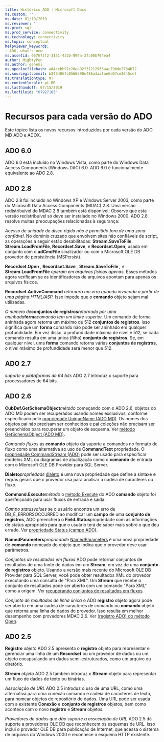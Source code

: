 ```yaml
---
title: Histórico ADO | Microsoft Docs
ms.custom: ''
ms.date: 01/19/2019
ms.reviewer: ''
ms.prod: sql
ms.prod_service: connectivity
ms.technology: connectivity
ms.topic: conceptual
helpviewer_keywords:
- ADO, what's new
ms.assetid: 667673f2-3151-432b-894a-3fc60b704ea4
author: MightyPen
ms.author: genemi
ms.openlocfilehash: a84ccbb97c26ea92f31212933aac79bde2784b72
ms.sourcegitcommit: b2464064c0566590e486a3aafae6d67ce2645cef
ms.translationtype: MT
ms.contentlocale: pt-BR
ms.lasthandoff: 07/15/2019
ms.locfileid: "67927163"
---
```

# <a name="ado-features-for-each-release"></a>Recursos para cada versão do ADO

Este tópico lista os novos recursos introduzidos por cada versão do ADO MD ADO e ADOX.

## <a name="ado-60"></a>ADO 6.0

 ADO 6.0 está incluído no Windows Vista, como parte do Windows Data Access Components (Windows DAC) 6.0. ADO 6.0 é funcionalmente equivalente ao ADO 2.8.

## <a name="ado-28"></a>ADO 2.8

 ADO 2.8 foi incluído no Windows XP e Windows Server 2003, como parte do Microsoft Data Access Components (MDAC) 2.8. Uma versão redistribuível do MDAC 2.8 também está disponível; Observe que esta versão redistribuível só deve ser instalado no Windows 2000. ADO 2.8 resolve muitas preocupações relacionadas à segurança:

 *Acesso de unidade de disco rígido não é permitido fora de uma zona confiável.*
No domínio cruzado que envolvem sites não confiáveis de script, as operações a seguir estão desabilitadas: **Stream.SaveToFile**, **Stream.LoadFromFile**, **Recordset.Save**, e **Recordset.Open**, usado em conjunto com o **adCmdFile**  sinalizador ou com o Microsoft OLE DB provedor de persistência (MSPersist).

 **Recordset.Open** _,_ **Recordset.Save** _,_ **Stream.SaveToFile** _, e_ **Stream.LoadFromFile** _operam em arquivos físicos apenas._
Esses métodos agora verificam se os identificadores de arquivos apontam para apenas os arquivos físicos.

 **Recordset.ActiveCommand** _retornará um erro quando invocada a partir de uma página HTML/ASP._
Isso impede que o **comando** objeto sejam mal utilizadas.

 _O número de_**conjuntos de registros**_retornado por uma aninhada_**forma**_comando tem um limite superior._
Um comando de forma aninhada agora retorna um máximo de 512 **conjuntos de registros**. Isso significa que um **forma** comando não pode ser aninhado em qualquer profundidade. Em vez disso, a profundidade máxima de nível é 512, se cada comando resulta em uma única (filho) **conjunto de registros**. Se, em qualquer nível, uma **forma** comando retorna várias **conjuntos de registros**, o nível máximo de profundidade será menor que 512.

## <a name="ado-27"></a>ADO 2.7

 *suporte a plataformas de 64 bits* ADO 2.7 introduz o suporte para processadores de 64 bits.

## <a name="ado-26"></a>ADO 2.6

 **CubDef.GetSchemaObject**_método_ começando com o ADO 2.6, objetos do ADO MD podem ser recuperados usando nomes exclusivos, conforme especificado pelo [propriedade UniqueName (ADO MD)](../../ado/reference/ado-md-api/uniquename-property-ado-md.md). Os nomes dos objetos pai não precisam ser conhecidos e pai coleções não precisam ser preenchidos para recuperar um objeto de esquema. Ver [método GetSchemaObject (ADO MD)](../../ado/reference/ado-md-api/getschemaobject-method-ado-md.md).

 *Comando fluxos* as **comando** objeto dá suporte a comandos no formato de fluxo como uma alternativa ao uso de **CommandText** propriedade. O [propriedade CommandStream (ADO)](../../ado/reference/ado-api/commandstream-property-ado.md) pode ser usado para especificar modelos XML ou diagramas de atualização como o **comando** de entrada com o Microsoft OLE DB Provider para SQL Server.

 **Dialeto**_propriedade_ [dialeto](../../ado/reference/ado-api/dialect-property.md) é uma nova propriedade que define a sintaxe e regras gerais que o provedor usa para analisar a cadeia de caracteres ou fluxo.

 **Command.Execute**_método_ o [método Execute](../../ado/reference/ado-api/execute-method-ado-command.md) do ADO **comando** objeto foi aperfeiçoado para usar fluxos de entrada e saída.

 *Campo statusvalues* se o usuário encontra um erro de DB_E_ERRORSOCCURRED ao modificar um **campo** de uma **conjunto de registros**, ADO preencherá o **Field.Status**propriedade com as informações de status apropriado para que o usuário terá de saber mais sobre o que deu errado. Ver [propriedade Status (campo ADO)](../../ado/reference/ado-api/status-property-ado-field.md).

 **NamedParameters**_propriedade_ [NamedParameters](../../ado/reference/ado-api/namedparameters-property-ado.md) é uma nova propriedade de **comando** nomeado do objeto que indica que o provedor deve usar parâmetros.

 *Conjuntos de resultados em fluxos* ADO pode retornar conjuntos de resultados de uma fonte de dados em um **Stream**, em vez de uma **conjunto de registros** objeto. Usando a versão mais recente do Microsoft OLE DB Provider para SQL Server, você pode obter resultados XML do provedor executando uma consulta de "Para XML". Um **Stream** que recebe o conjunto de resultados pode ser aberto com um comando "Para XML" como a origem. Ver [recuperando conjuntos de resultados em fluxos](../../ado/guide/data/retrieving-resultsets-into-streams.md).

 *Conjunto de resultados de linha única* o ADO **registro** objeto agora pode ser aberto em uma cadeia de caracteres de comando ou **comando** objeto que retorna uma linha de dados do provedor. Isso resulta em melhor desempenho com provedores MDAC 2.6. Ver [(registro ADO) do método Open](../../ado/reference/ado-api/open-method-ado-record.md).

## <a name="ado-25"></a>ADO 2.5

 **Registro** _objeto_ ADO 2.5 apresenta o **registro** objeto para representar e gerenciar uma linha de um **Recordset** ou um provedor de dados ou um objeto encapsulando um dados semi-estruturados, como um arquivo ou diretório.

 **Stream** _objeto_ ADO 2.5 também introduz o **Stream** objeto para representar um fluxo de dados de texto ou binárias.

 *Associação de URL* ADO 2.5 introduz o uso de uma URL, como uma alternativa para uma conexão comando e cadeia de caracteres de texto, para nomear objetos de repositório de dados. Uma URL pode ser usada com a existente **Conexão** e **conjunto de registros** objetos, bem como acontece com o novo **registro** e **Stream** objetos.

 *Provedores de dados que dão suporte a associação de URL* ADO 2.5 dá suporte a provedores OLE DB que reconhecem os esquemas de URL. Isso inclui o provedor OLE DB para publicação de Internet, que acessa o sistema de arquivos do Windows 2000 e reconhece o esquema HTTP existente.
